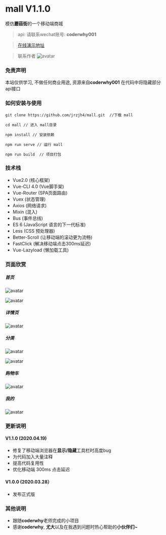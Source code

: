 # mall V1.1.0

模仿**蘑菇街**的一个移动端商城

> api: 请联系wechat账号: **coderwhy001**

> [在线演示地址](http://www.itzjh.cn)

> 联系作者
> ![avatar](./projectImage/code.jpg)

### 免责声明

本站仅供学习, 不做任何商业用途, 资源来自**coderwhy001**
在代码中将隐藏部分api接口

### 如何安装与使用

```base
git clone https://github.com/jrzjh4/mall.git  //下载 mall

cd mall // 进入 mall目录

npm install // 安装依赖

npm run serve // 运行 mall

npm run build  // 项目打包
```

### 技术栈

- Vue2.0 (核心框架)
- Vue-CLI 4.0 (Vue脚手架)
- Vue-Router (SPA页面路由)
- Vuex (状态管理)
- Axios (网络请求)
- Mixin (混入)
- Bus (事件总线)
- ES 6 (JavaScript 语言的下一代标准)
- Less (CSS 预处理器)
- Better-Scroll (让移动端的滚动更为流畅)
- FastClick (解决移动端点击300ms延迟)
- Vue-Lazyload (懒加载工具)

### 页面欣赏

##### 首页
![avatar](./projectImage/IMG_1004.png)

![avatar](./projectImage/IMG_1005.png)

##### 详情页

![avatar](./projectImage/IMG_1006.png)

##### 分类

![avatar](./projectImage/IMG_1007.png)

![avatar](./projectImage/IMG_1008.png)

##### 购物车

![avatar](./projectImage/IMG_1009.png)

##### 我的

![avatar](./projectImage/IMG_1010.png)

### 更新说明

#### V1.1.0 (2020.04.19)

- 修复了移动端浏览器在**显示/隐藏**工具栏时高度bug
- 为代码加入大量注释
- 提高代码复用性
- 优化移动端 300ms 点击延迟

#### V1.0.0 (2020.03.28）

- 发布正式版


### 其他说明

- 跟随**coderwhy**老师完成的小项目
- 感谢**coderwhy**, **尤大**以及在我遇到问题时热心帮助的**小伙伴们~**
